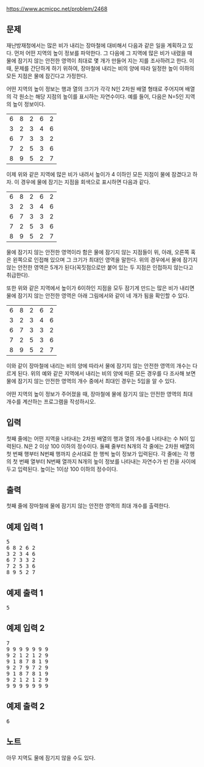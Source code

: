 https://www.acmicpc.net/problem/2468
<div id="problem-body" class="">
    <div class="col-md-12">
        <section id="description" class="problem-section">
            <div class="headline">
                <h2>문제</h2>
            </div>
            <div id="problem_description" class="problem-text">
                <p>재난방재청에서는 많은 비가 내리는 장마철에 대비해서 다음과 같은 일을 계획하고 있다. 먼저 어떤 지역의 높이 정보를 파악한다. 그 다음에 그 지역에 많은 비가 내렸을 때 물에 잠기지 않는 안전한 영역이 최대로 몇 개가 만들어 지는 지를 조사하려고 한다. 이때, 문제를 간단하게 하기 위하여, 장마철에 내리는 비의 양에 따라 일정한 높이 이하의 모든 지점은 물에 잠긴다고 가정한다.</p>
                <p>어떤 지역의 높이 정보는 행과 열의 크기가 각각 N인 2차원 배열 형태로 주어지며 배열의 각 원소는 해당 지점의 높이를 표시하는 자연수이다. 예를 들어, 다음은 N=5인 지역의 높이 정보이다.</p>
                <table class="table table-bordered table-center-20 td-center">
                    <tbody>
                        <tr>
                            <td>6</td>
                            <td>8</td>
                            <td>2</td>
                            <td>6</td>
                            <td>2</td>
                        </tr>
                        <tr>
                            <td>3</td>
                            <td>2</td>
                            <td>3</td>
                            <td>4</td>
                            <td>6</td>
                        </tr>
                        <tr>
                            <td>6</td>
                            <td>7</td>
                            <td>3</td>
                            <td>3</td>
                            <td>2</td>
                        </tr>
                        <tr>
                            <td>7</td>
                            <td>2</td>
                            <td>5</td>
                            <td>3</td>
                            <td>6</td>
                        </tr>
                        <tr>
                            <td>8</td>
                            <td>9</td>
                            <td>5</td>
                            <td>2</td>
                            <td>7</td>
                        </tr>
                    </tbody>
                </table>
                <p>이제 위와 같은 지역에 많은 비가 내려서 높이가 4 이하인 모든 지점이 물에 잠겼다고 하자. 이 경우에 물에 잠기는 지점을 회색으로 표시하면 다음과 같다. </p>
                <table class="table table-bordered table-center-20 td-center">
                    <tbody>
                        <tr>
                            <td>6</td>
                            <td>8</td>
                            <td class="bg-2468">2</td>
                            <td>6</td>
                            <td class="bg-2468">2</td>
                        </tr>
                        <tr>
                            <td class="bg-2468">3</td>
                            <td class="bg-2468">2</td>
                            <td class="bg-2468">3</td>
                            <td class="bg-2468">4</td>
                            <td>6</td>
                        </tr>
                        <tr>
                            <td>6</td>
                            <td>7</td>
                            <td class="bg-2468">3</td>
                            <td class="bg-2468">3</td>
                            <td class="bg-2468">2</td>
                        </tr>
                        <tr>
                            <td>7</td>
                            <td class="bg-2468">2</td>
                            <td>5</td>
                            <td class="bg-2468">3</td>
                            <td>6</td>
                        </tr>
                        <tr>
                            <td>8</td>
                            <td>9</td>
                            <td>5</td>
                            <td class="bg-2468">2</td>
                            <td>7</td>
                        </tr>
                    </tbody>
                </table>
                <p>물에 잠기지 않는 안전한 영역이라 함은 물에 잠기지 않는 지점들이 위, 아래, 오른쪽 혹은 왼쪽으로 인접해 있으며 그 크기가 최대인 영역을 말한다. 위의 경우에서 물에 잠기지 않는 안전한 영역은 5개가 된다(꼭짓점으로만 붙어 있는 두 지점은 인접하지 않는다고 취급한다). </p>
                <p>또한 위와 같은 지역에서 높이가 6이하인 지점을 모두 잠기게 만드는 많은 비가 내리면 물에 잠기지 않는 안전한 영역은 아래 그림에서와 같이 네 개가 됨을 확인할 수 있다. </p>
                <table class="table table-bordered table-center-20 td-center">
                    <tbody>
                        <tr>
                            <td class="bg-2468">6</td>
                            <td>8</td>
                            <td class="bg-2468">2</td>
                            <td class="bg-2468">6</td>
                            <td class="bg-2468">2</td>
                        </tr>
                        <tr>
                            <td class="bg-2468">3</td>
                            <td class="bg-2468">2</td>
                            <td class="bg-2468">3</td>
                            <td class="bg-2468">4</td>
                            <td class="bg-2468">6</td>
                        </tr>
                        <tr>
                            <td class="bg-2468">6</td>
                            <td>7</td>
                            <td class="bg-2468">3</td>
                            <td class="bg-2468">3</td>
                            <td class="bg-2468">2</td>
                        </tr>
                        <tr>
                            <td>7</td>
                            <td class="bg-2468">2</td>
                            <td class="bg-2468">5</td>
                            <td class="bg-2468">3</td>
                            <td class="bg-2468">6</td>
                        </tr>
                        <tr>
                            <td>8</td>
                            <td>9</td>
                            <td class="bg-2468">5</td>
                            <td class="bg-2468">2</td>
                            <td>7</td>
                        </tr>
                    </tbody>
                </table>
                <p>이와 같이 장마철에 내리는 비의 양에 따라서 물에 잠기지 않는 안전한 영역의 개수는 다르게 된다. 위의 예와 같은 지역에서 내리는 비의 양에 따른 모든 경우를 다 조사해 보면 물에 잠기지 않는 안전한 영역의 개수 중에서 최대인 경우는 5임을 알 수 있다. </p>
                <p>어떤 지역의 높이 정보가 주어졌을 때, 장마철에 물에 잠기지 않는 안전한 영역의 최대 개수를 계산하는 프로그램을 작성하시오. </p>
            </div>
        </section>
    </div>
    <div class="col-md-12">
        <section id="input" class="problem-section">
            <div class="headline">
                <h2>입력</h2>
            </div>
            <div id="problem_input" class="problem-text">
                <p>첫째 줄에는 어떤 지역을 나타내는 2차원 배열의 행과 열의 개수를 나타내는 수 N이 입력된다. N은 2 이상 100 이하의 정수이다. 둘째 줄부터 N개의 각 줄에는 2차원 배열의 첫 번째 행부터 N번째 행까지 순서대로 한 행씩 높이 정보가 입력된다. 각 줄에는 각 행의 첫 번째 열부터 N번째 열까지 N개의 높이 정보를 나타내는 자연수가 빈 칸을 사이에 두고 입력된다. 높이는 1이상 100 이하의 정수이다.</p>
            </div>
        </section>
    </div>
    <div class="col-md-12">
        <section id="output" class="problem-section">
            <div class="headline">
                <h2>출력</h2>
            </div>
            <div id="problem_output" class="problem-text">
                <p>첫째 줄에 장마철에 물에 잠기지 않는 안전한 영역의 최대 개수를 출력한다.</p>
            </div>
        </section>
    </div>
    <div class="col-md-12">
        <section id="limit" style="display:none;" class="problem-section">
            <div class="headline">
                <h2>제한</h2>
            </div>
            <div id="problem_limit" class="problem-text">
            </div>
        </section>
    </div>
    <div class="col-md-12">
        <div class="row">
            <div class="col-md-6">
                <section id="sampleinput1">
                    <div class="headline">
                        <h2>예제 입력 1</h2>
                    </div>
                    <pre class="sampledata" id="sample-input-1">5
6 8 2 6 2
3 2 3 4 6
6 7 3 3 2
7 2 5 3 6
8 9 5 2 7
</pre>
                </section>
            </div>
            <div class="col-md-6">
                <section id="sampleoutput1">
                    <div class="headline">
                        <h2>예제 출력 1</h2>
                    </div>
                    <pre class="sampledata" id="sample-output-1">5
</pre>
                </section>
            </div>
        </div>
    </div>
    <div class="col-md-12">
        <div class="row">
            <div class="col-md-6">
                <section id="sampleinput2">
                    <div class="headline">
                        <h2>예제 입력 2</h2>
                    </div>
                    <pre class="sampledata" id="sample-input-2">7
9 9 9 9 9 9 9
9 2 1 2 1 2 9
9 1 8 7 8 1 9
9 2 7 9 7 2 9
9 1 8 7 8 1 9
9 2 1 2 1 2 9
9 9 9 9 9 9 9
</pre>
                </section>
            </div>
            <div class="col-md-6">
                <section id="sampleoutput2">
                    <div class="headline">
                        <h2>예제 출력 2</h2>
                    </div>
                    <pre class="sampledata" id="sample-output-2">6
</pre>
                </section>
            </div>
        </div>
    </div>
    <div class="col-md-12">
        <section id="hint" class="problem-section">
            <div class="headline">
                <h2>노트</h2>
            </div>
            <div id="problem_hint" class="problem-text">
                <p>아무 지역도 물에 잠기지 않을 수도 있다.</p>
            </div>
        </section>
    </div>
</div>